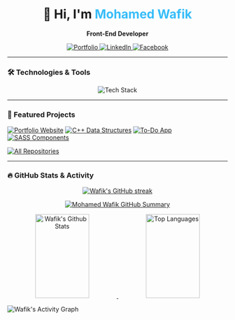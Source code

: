 <h1 align="center">👋 Hi, I'm <span style="color:#38bdf8">Mohamed Wafik</span></h1>

<p align="center"><strong>Front-End Developer</strong></p>

<p align="center">
  <a href="https://my-portfolio-mohamedwafik.netlify.app" target="_blank">
    <img src="https://img.shields.io/badge/Portfolio-0ea5e9?style=for-the-badge&logo=vercel&logoColor=white" alt="Portfolio" />
  </a>
  <a href="https://linkedin.com/in/mohamed-wafik" target="_blank">
    <img src="https://img.shields.io/badge/LinkedIn-0077B5?logo=linkedin&style=for-the-badge&logoColor=white" alt="LinkedIn" />
  </a>
  <a href="https://www.facebook.com/mohamed.wafek.506222" target="_blank">
    <img src="https://img.shields.io/badge/Facebook-1877F2?logo=facebook&style=for-the-badge&logoColor=white" alt="Facebook" />
  </a>
</p>

---

### 🛠️ Technologies & Tools

<p align="center">
  <img src="https://skillicons.dev/icons?i=html,css,sass,js,ts,cpp,git" alt="Tech Stack" />
</p>

---

### 🚀 Featured Projects

[![Portfolio Website](https://github-readme-stats.vercel.app/api/pin/?username=mohamed-wafik&repo=my-portfolio&border_color=38bdf8&bg_color=0D1117&title_color=C9D1D9&text_color=8B949E&icon_color=38bdf8)](https://github.com/mohamed-wafik/my-portfolio)
[![C++ Data Structures](https://github-readme-stats.vercel.app/api/pin/?username=mohamed-wafik&repo=cpp-dsa&border_color=7F3FBF&bg_color=0D1117&title_color=C9D1D9&text_color=8B949E&icon_color=7F3FBF)](https://github.com/mohamed-wafik/cpp-dsa)
[![To-Do App](https://github-readme-stats.vercel.app/api/pin/?username=mohamed-wafik&repo=todo-app&border_color=22c55e&bg_color=0D1117&title_color=C9D1D9&text_color=8B949E&icon_color=22c55e)](https://github.com/mohamed-wafik/todo-app)
[![SASS Components](https://github-readme-stats.vercel.app/api/pin/?username=mohamed-wafik&repo=sass-components&border_color=facc15&bg_color=0D1117&title_color=C9D1D9&text_color=8B949E&icon_color=facc15)](https://github.com/mohamed-wafik/sass-components)

<p align="left">
  <a href="https://github.com/mohamed-wafik?tab=repositories" target="_blank">
    <img alt="All Repositories" title="All Repositories" src="https://img.shields.io/badge/-All%20Repos-38bdf8?style=for-the-badge&logo=codeforces&logoColor=white"/>
  </a>
</p>

---

### 🔥 GitHub Stats & Activity

<p align="center">
  <a href="https://github.com/mohamed-wafik">
    <img src="https://github-readme-streak-stats.herokuapp.com/?user=mohamed-wafik&theme=radical&border=38bdf8&background=0D1117" alt="Wafik's GitHub streak"/>
  </a>
</p>

<p align="center">
  <a href="https://github.com/mohamed-wafik">
    <img src="https://github-profile-summary-cards.vercel.app/api/cards/profile-details?username=mohamed-wafik&theme=radical" alt="Mohamed Wafik GitHub Summary"/>
  </a>
</p>

<p align="center">
  <a href="https://github.com/mohamed-wafik">
    <img alt="Wafik's Github Stats" src="https://denvercoder1-github-readme-stats.vercel.app/api?username=mohamed-wafik&show_icons=true&count_private=true&theme=react&border_color=38bdf8&bg_color=0D1117&title_color=38bdf8&icon_color=38bdf8" height="192px" width="49.5%"/>
  </a>
  <a href="https://github.com/mohamed-wafik">
    <img alt="Top Languages" src="https://denvercoder1-github-readme-stats.vercel.app/api/top-langs/?username=mohamed-wafik&langs_count=8&layout=compact&theme=react&border_color=38bdf8&bg_color=0D1117&title_color=38bdf8&icon_color=38bdf8" height="192px" width="49.5%"/>
  </a>
</p>

![Wafik's Activity Graph](https://github-readme-activity-graph.vercel.app/graph?username=mohamed-wafik&custom_title=Mohamed%20Wafik's%20GitHub%20Activity%20Graph&bg_color=0D1117&color=38bdf8&line=38bdf8&point=38bdf8&area_color=38bdf8&title_color=ffffff&area=true)

